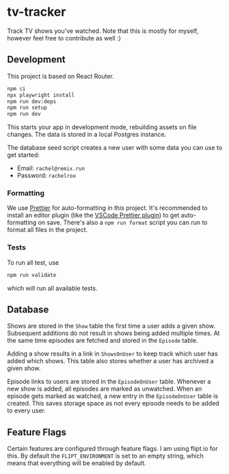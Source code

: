 # tv-tracker

Track TV shows you've watched. Note that this is mostly for myself, however feel free to contribute as well :)

## Development

This project is based on React Router.

```sh
npm ci
npx playwright install
npm run dev:deps
npm run setup
npm run dev
```

This starts your app in development mode, rebuilding assets on file changes. The data is stored in a local Postgres instance.

The database seed script creates a new user with some data you can use to get started:

- Email: `rachel@remix.run`
- Password: `rachelrox`

### Formatting

We use [Prettier](https://prettier.io/) for auto-formatting in this project. It's recommended to install an editor plugin (like the [VSCode Prettier plugin](https://marketplace.visualstudio.com/items?itemName=esbenp.prettier-vscode)) to get auto-formatting on save. There's also a `npm run format` script you can run to format all files in the project.

### Tests

To run all test, use

```sh
npm run validate
```

which will run all available tests.

## Database

Shows are stored in the `Show` table the first time a user adds a given show. Subsequent additions do not result in shows being added multiple times. At the same time episodes are fetched and stored in the `Episode` table.

Adding a show results in a link in `ShowsOnUser` to keep track which user has added which shows. This table also stores whether a user has archived a given show.

Episode links to users are stored in the `EpisodeOnUser` table. Whenever a new show is added, all episodes are marked as unwatched. When an episode gets marked as watched, a new entry in the `EpisodeOnUser` table is created. This saves storage space as not every episode needs to be added to every user.

## Feature Flags

Certain features are configured through feature flags. I am using flipt.io for this. By default the `FLIPT_ENVIRONMENT` is set to an empty string, which means that everything will be enabled by default.
